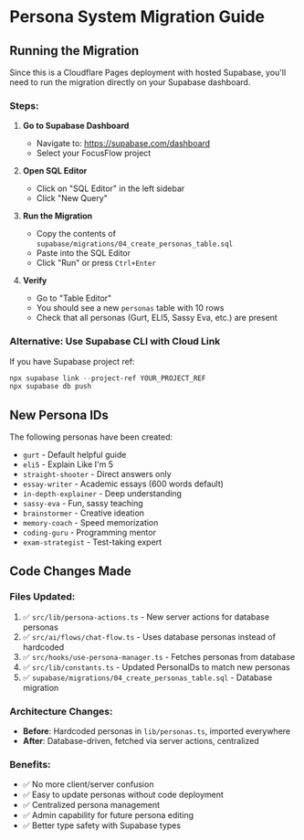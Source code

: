 # Persona System Migration Guide

## Running the Migration

Since this is a Cloudflare Pages deployment with hosted Supabase, you'll need to run the migration directly on your Supabase dashboard.

### Steps:

1. **Go to Supabase Dashboard**
   - Navigate to: https://supabase.com/dashboard
   - Select your FocusFlow project

2. **Open SQL Editor**
   - Click on "SQL Editor" in the left sidebar
   - Click "New Query"

3. **Run the Migration**
   - Copy the contents of `supabase/migrations/04_create_personas_table.sql`
   - Paste into the SQL Editor
   - Click "Run" or press `Ctrl+Enter`

4. **Verify**
   - Go to "Table Editor"
   - You should see a new `personas` table with 10 rows
   - Check that all personas (Gurt, ELI5, Sassy Eva, etc.) are present

### Alternative: Use Supabase CLI with Cloud Link

If you have Supabase project ref:
```powershell
npx supabase link --project-ref YOUR_PROJECT_REF
npx supabase db push
```

## New Persona IDs

The following personas have been created:
- `gurt` - Default helpful guide
- `eli5` - Explain Like I'm 5
- `straight-shooter` - Direct answers only
- `essay-writer` - Academic essays (600 words default)
- `in-depth-explainer` - Deep understanding
- `sassy-eva` - Fun, sassy teaching
- `brainstormer` - Creative ideation
- `memory-coach` - Speed memorization
- `coding-guru` - Programming mentor
- `exam-strategist` - Test-taking expert

## Code Changes Made

### Files Updated:
1. ✅ `src/lib/persona-actions.ts` - New server actions for database personas
2. ✅ `src/ai/flows/chat-flow.ts` - Uses database personas instead of hardcoded
3. ✅ `src/hooks/use-persona-manager.ts` - Fetches personas from database
4. ✅ `src/lib/constants.ts` - Updated PersonaIDs to match new personas
5. ✅ `supabase/migrations/04_create_personas_table.sql` - Database migration

### Architecture Changes:
- **Before**: Hardcoded personas in `lib/personas.ts`, imported everywhere
- **After**: Database-driven, fetched via server actions, centralized

### Benefits:
- ✅ No more client/server confusion
- ✅ Easy to update personas without code deployment
- ✅ Centralized persona management
- ✅ Admin capability for future persona editing
- ✅ Better type safety with Supabase types
